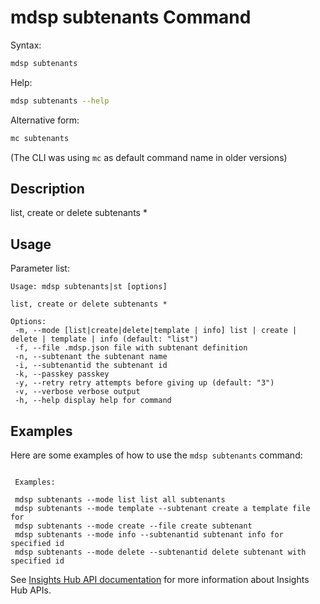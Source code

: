 # mdsp subtenants Command

Syntax:

```bash
mdsp subtenants
```

Help:

```bash
mdsp subtenants --help
```

Alternative form:

```bash
mc subtenants
```

(The CLI was using `mc` as default command name in older versions)

## Description

list, create or delete subtenants *

## Usage

Parameter list:

```text
Usage: mdsp subtenants|st [options]

list, create or delete subtenants *

Options:
 -m, --mode [list|create|delete|template | info] list | create | delete | template | info (default: "list")
 -f, --file .mdsp.json file with subtenant definition
 -n, --subtenant the subtenant name
 -i, --subtenantid the subtenant id
 -k, --passkey passkey
 -y, --retry retry attempts before giving up (default: "3")
 -v, --verbose verbose output
 -h, --help display help for command

```

## Examples

Here are some examples of how to use the `mdsp subtenants` command:

```text

 Examples:

 mdsp subtenants --mode list list all subtenants
 mdsp subtenants --mode template --subtenant create a template file for 
 mdsp subtenants --mode create --file create subtenant 
 mdsp subtenants --mode info --subtenantid subtenant info for specified id
 mdsp subtenants --mode delete --subtenantid delete subtenant with specified id

```

See [Insights Hub API documentation](https://documentation.mindsphere.io/MindSphere/apis/index.html) for more information about Insights Hub APIs.

